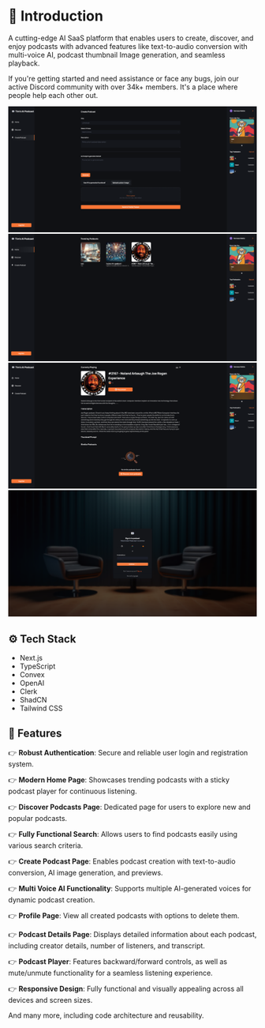 # 🤖 Introduction

A cutting-edge AI SaaS platform that enables users to create, discover, and enjoy podcasts with advanced features like text-to-audio conversion with multi-voice AI, podcast thumbnail Image generation, and seamless playback.

If you're getting started and need assistance or face any bugs, join our active Discord community with over 34k+ members. It's a place where people help each other out.

![Create Podcast with AI](./assets/CreatPodcastwithAI.png)
![Main Page](./assets/mainPage.png)
![Podcast Page](./assets/podcastPage.png)
![Sign in Page](./assets/SigninPage.png)

## ⚙️ Tech Stack

- Next.js
- TypeScript
- Convex
- OpenAI
- Clerk
- ShadCN
- Tailwind CSS

## 🔋 Features

👉 **Robust Authentication**: Secure and reliable user login and registration system.

👉 **Modern Home Page**: Showcases trending podcasts with a sticky podcast player for continuous listening.

👉 **Discover Podcasts Page**: Dedicated page for users to explore new and popular podcasts.

👉 **Fully Functional Search**: Allows users to find podcasts easily using various search criteria.

👉 **Create Podcast Page**: Enables podcast creation with text-to-audio conversion, AI image generation, and previews.

👉 **Multi Voice AI Functionality**: Supports multiple AI-generated voices for dynamic podcast creation.

👉 **Profile Page**: View all created podcasts with options to delete them.

👉 **Podcast Details Page**: Displays detailed information about each podcast, including creator details, number of listeners, and transcript.

👉 **Podcast Player**: Features backward/forward controls, as well as mute/unmute functionality for a seamless listening experience.

👉 **Responsive Design**: Fully functional and visually appealing across all devices and screen sizes.

And many more, including code architecture and reusability.
